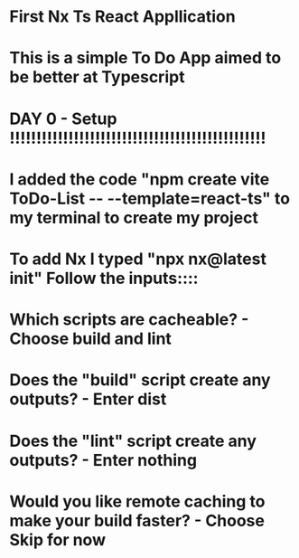 # First Nx Ts React Appllication

# This is a simple To Do App aimed to be better at Typescript

# DAY 0 - Setup !!!!!!!!!!!!!!!!!!!!!!!!!!!!!!!!!!!!!!!!!!!!!!!!

# I added the code "npm create vite ToDo-List -- --template=react-ts" to my terminal to create my project

# To add Nx I typed "npx nx@latest init" Follow the inputs::::

# Which scripts are cacheable? - Choose build and lint

# Does the "build" script create any outputs? - Enter dist

# Does the "lint" script create any outputs? - Enter nothing

# Would you like remote caching to make your build faster? - Choose Skip for now
